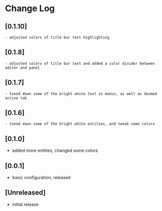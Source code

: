 # Change Log

## [0.1.10]

    - adjusted colors of title bar text highlighting

## [0.1.8]

    - adjusted colors of title bar text and added a color divider between editor and panel

## [0.1.7]

    - toned down some of the bright white text in menus, as well as doomed active tab

## [0.1.6]

    - toned down some of the bright white entities, and tweak some colors

## [0.1.0]

- added more entities, changed some colors

## [0.0.1]

- basic configuration, released

## [Unreleased]

- initial release

